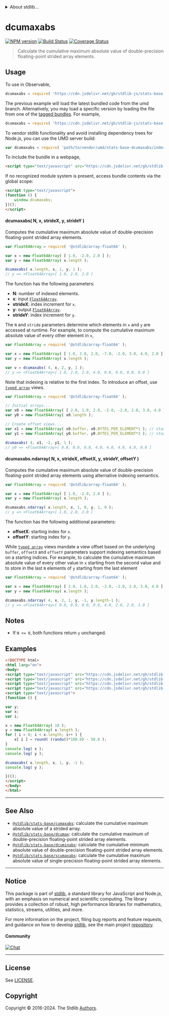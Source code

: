<!--

@license Apache-2.0

Copyright (c) 2020 The Stdlib Authors.

Licensed under the Apache License, Version 2.0 (the "License");
you may not use this file except in compliance with the License.
You may obtain a copy of the License at

   http://www.apache.org/licenses/LICENSE-2.0

Unless required by applicable law or agreed to in writing, software
distributed under the License is distributed on an "AS IS" BASIS,
WITHOUT WARRANTIES OR CONDITIONS OF ANY KIND, either express or implied.
See the License for the specific language governing permissions and
limitations under the License.

-->


<details>
  <summary>
    About stdlib...
  </summary>
  <p>We believe in a future in which the web is a preferred environment for numerical computation. To help realize this future, we've built stdlib. stdlib is a standard library, with an emphasis on numerical and scientific computation, written in JavaScript (and C) for execution in browsers and in Node.js.</p>
  <p>The library is fully decomposable, being architected in such a way that you can swap out and mix and match APIs and functionality to cater to your exact preferences and use cases.</p>
  <p>When you use stdlib, you can be absolutely certain that you are using the most thorough, rigorous, well-written, studied, documented, tested, measured, and high-quality code out there.</p>
  <p>To join us in bringing numerical computing to the web, get started by checking us out on <a href="https://github.com/stdlib-js/stdlib">GitHub</a>, and please consider <a href="https://opencollective.com/stdlib">financially supporting stdlib</a>. We greatly appreciate your continued support!</p>
</details>

# dcumaxabs

[![NPM version][npm-image]][npm-url] [![Build Status][test-image]][test-url] [![Coverage Status][coverage-image]][coverage-url] <!-- [![dependencies][dependencies-image]][dependencies-url] -->

> Calculate the cumulative maximum absolute value of double-precision floating-point strided array elements.

<section class="intro">

</section>

<!-- /.intro -->



<section class="usage">

## Usage

To use in Observable,

```javascript
dcumaxabs = require( 'https://cdn.jsdelivr.net/gh/stdlib-js/stats-base-dcumaxabs@umd/browser.js' )
```
The previous example will load the latest bundled code from the umd branch. Alternatively, you may load a specific version by loading the file from one of the [tagged bundles](https://github.com/stdlib-js/stats-base-dcumaxabs/tags). For example,

```javascript
dcumaxabs = require( 'https://cdn.jsdelivr.net/gh/stdlib-js/stats-base-dcumaxabs@v0.2.2-umd/browser.js' )
```

To vendor stdlib functionality and avoid installing dependency trees for Node.js, you can use the UMD server build:

```javascript
var dcumaxabs = require( 'path/to/vendor/umd/stats-base-dcumaxabs/index.js' )
```

To include the bundle in a webpage,

```html
<script type="text/javascript" src="https://cdn.jsdelivr.net/gh/stdlib-js/stats-base-dcumaxabs@umd/browser.js"></script>
```

If no recognized module system is present, access bundle contents via the global scope:

```html
<script type="text/javascript">
(function () {
    window.dcumaxabs;
})();
</script>
```

#### dcumaxabs( N, x, strideX, y, strideY )

Computes the cumulative maximum absolute value of double-precision floating-point strided array elements.

```javascript
var Float64Array = require( '@stdlib/array-float64' );

var x = new Float64Array( [ 1.0, -2.0, 2.0 ] );
var y = new Float64Array( x.length );

dcumaxabs( x.length, x, 1, y, 1 );
// y => <Float64Array>[ 1.0, 2.0, 2.0 ]
```

The function has the following parameters:

-   **N**: number of indexed elements.
-   **x**: input [`Float64Array`][@stdlib/array/float64].
-   **strideX**: index increment for `x`.
-   **y**: output [`Float64Array`][@stdlib/array/float64].
-   **strideY**: index increment for `y`.

The `N` and `stride` parameters determine which elements in `x` and `y` are accessed at runtime. For example, to compute the cumulative maximum absolute value of every other element in `x`,

```javascript
var Float64Array = require( '@stdlib/array-float64' );

var x = new Float64Array( [ 1.0, 2.0, 2.0, -7.0, -2.0, 3.0, 4.0, 2.0 ] );
var y = new Float64Array( x.length );

var v = dcumaxabs( 4, x, 2, y, 1 );
// y => <Float64Array>[ 1.0, 2.0, 2.0, 4.0, 0.0, 0.0, 0.0, 0.0 ]
```

Note that indexing is relative to the first index. To introduce an offset, use [`typed array`][mdn-typed-array] views.

<!-- eslint-disable stdlib/capitalized-comments -->

```javascript
var Float64Array = require( '@stdlib/array-float64' );

// Initial arrays...
var x0 = new Float64Array( [ 2.0, 1.0, 2.0, -2.0, -2.0, 2.0, 3.0, 4.0 ] );
var y0 = new Float64Array( x0.length );

// Create offset views...
var x1 = new Float64Array( x0.buffer, x0.BYTES_PER_ELEMENT*1 ); // start at 2nd element
var y1 = new Float64Array( y0.buffer, y0.BYTES_PER_ELEMENT*3 ); // start at 4th element

dcumaxabs( 4, x1, -2, y1, 1 );
// y0 => <Float64Array>[ 0.0, 0.0, 0.0, 4.0, 4.0, 4.0, 4.0, 0.0 ]
```

#### dcumaxabs.ndarray( N, x, strideX, offsetX, y, strideY, offsetY )

Computes the cumulative maximum absolute value of double-precision floating-point strided array elements using alternative indexing semantics.

```javascript
var Float64Array = require( '@stdlib/array-float64' );

var x = new Float64Array( [ 1.0, -2.0, 2.0 ] );
var y = new Float64Array( x.length );

dcumaxabs.ndarray( x.length, x, 1, 0, y, 1, 0 );
// y => <Float64Array>[ 1.0, 2.0, 2.0 ]
```

The function has the following additional parameters:

-   **offsetX**: starting index for `x`.
-   **offsetY**: starting index for `y`.

While [`typed array`][mdn-typed-array] views mandate a view offset based on the underlying `buffer`, `offsetX` and `offsetY` parameters support indexing semantics based on a starting indices. For example, to calculate the cumulative maximum absolute value of every other value in `x` starting from the second value and to store in the last `N` elements of `y` starting from the last element

```javascript
var Float64Array = require( '@stdlib/array-float64' );

var x = new Float64Array( [ 2.0, 1.0, 2.0, -2.0, -2.0, 2.0, 3.0, 4.0 ] );
var y = new Float64Array( x.length );

dcumaxabs.ndarray( 4, x, 2, 1, y, -1, y.length-1 );
// y => <Float64Array>[ 0.0, 0.0, 0.0, 0.0, 4.0, 2.0, 2.0, 1.0 ]
```

</section>

<!-- /.usage -->

<section class="notes">

## Notes

-   If `N <= 0`, both functions return `y` unchanged.

</section>

<!-- /.notes -->

<section class="examples">

## Examples

<!-- eslint no-undef: "error" -->

```html
<!DOCTYPE html>
<html lang="en">
<body>
<script type="text/javascript" src="https://cdn.jsdelivr.net/gh/stdlib-js/random-base-randu@umd/browser.js"></script>
<script type="text/javascript" src="https://cdn.jsdelivr.net/gh/stdlib-js/math-base-special-round@umd/browser.js"></script>
<script type="text/javascript" src="https://cdn.jsdelivr.net/gh/stdlib-js/array-float64@umd/browser.js"></script>
<script type="text/javascript" src="https://cdn.jsdelivr.net/gh/stdlib-js/stats-base-dcumaxabs@umd/browser.js"></script>
<script type="text/javascript">
(function () {

var y;
var x;
var i;

x = new Float64Array( 10 );
y = new Float64Array( x.length );
for ( i = 0; i < x.length; i++ ) {
    x[ i ] = round( (randu()*100.0) - 50.0 );
}
console.log( x );
console.log( y );

dcumaxabs( x.length, x, 1, y, -1 );
console.log( y );

})();
</script>
</body>
</html>
```

</section>

<!-- /.examples -->

<section class="references">

</section>

<!-- /.references -->

<!-- Section for related `stdlib` packages. Do not manually edit this section, as it is automatically populated. -->

<section class="related">

* * *

## See Also

-   <span class="package-name">[`@stdlib/stats-base/cumaxabs`][@stdlib/stats/base/cumaxabs]</span><span class="delimiter">: </span><span class="description">calculate the cumulative maximum absolute value of a strided array.</span>
-   <span class="package-name">[`@stdlib/stats-base/dcumax`][@stdlib/stats/base/dcumax]</span><span class="delimiter">: </span><span class="description">calculate the cumulative maximum of double-precision floating-point strided array elements.</span>
-   <span class="package-name">[`@stdlib/stats-base/dcuminabs`][@stdlib/stats/base/dcuminabs]</span><span class="delimiter">: </span><span class="description">calculate the cumulative minimum absolute value of double-precision floating-point strided array elements.</span>
-   <span class="package-name">[`@stdlib/stats-base/scumaxabs`][@stdlib/stats/base/scumaxabs]</span><span class="delimiter">: </span><span class="description">calculate the cumulative maximum absolute value of single-precision floating-point strided array elements.</span>

</section>

<!-- /.related -->

<!-- Section for all links. Make sure to keep an empty line after the `section` element and another before the `/section` close. -->


<section class="main-repo" >

* * *

## Notice

This package is part of [stdlib][stdlib], a standard library for JavaScript and Node.js, with an emphasis on numerical and scientific computing. The library provides a collection of robust, high performance libraries for mathematics, statistics, streams, utilities, and more.

For more information on the project, filing bug reports and feature requests, and guidance on how to develop [stdlib][stdlib], see the main project [repository][stdlib].

#### Community

[![Chat][chat-image]][chat-url]

---

## License

See [LICENSE][stdlib-license].


## Copyright

Copyright &copy; 2016-2024. The Stdlib [Authors][stdlib-authors].

</section>

<!-- /.stdlib -->

<!-- Section for all links. Make sure to keep an empty line after the `section` element and another before the `/section` close. -->

<section class="links">

[npm-image]: http://img.shields.io/npm/v/@stdlib/stats-base-dcumaxabs.svg
[npm-url]: https://npmjs.org/package/@stdlib/stats-base-dcumaxabs

[test-image]: https://github.com/stdlib-js/stats-base-dcumaxabs/actions/workflows/test.yml/badge.svg?branch=v0.2.2
[test-url]: https://github.com/stdlib-js/stats-base-dcumaxabs/actions/workflows/test.yml?query=branch:v0.2.2

[coverage-image]: https://img.shields.io/codecov/c/github/stdlib-js/stats-base-dcumaxabs/main.svg
[coverage-url]: https://codecov.io/github/stdlib-js/stats-base-dcumaxabs?branch=main

<!--

[dependencies-image]: https://img.shields.io/david/stdlib-js/stats-base-dcumaxabs.svg
[dependencies-url]: https://david-dm.org/stdlib-js/stats-base-dcumaxabs/main

-->

[chat-image]: https://img.shields.io/gitter/room/stdlib-js/stdlib.svg
[chat-url]: https://app.gitter.im/#/room/#stdlib-js_stdlib:gitter.im

[stdlib]: https://github.com/stdlib-js/stdlib

[stdlib-authors]: https://github.com/stdlib-js/stdlib/graphs/contributors

[umd]: https://github.com/umdjs/umd
[es-module]: https://developer.mozilla.org/en-US/docs/Web/JavaScript/Guide/Modules

[deno-url]: https://github.com/stdlib-js/stats-base-dcumaxabs/tree/deno
[deno-readme]: https://github.com/stdlib-js/stats-base-dcumaxabs/blob/deno/README.md
[umd-url]: https://github.com/stdlib-js/stats-base-dcumaxabs/tree/umd
[umd-readme]: https://github.com/stdlib-js/stats-base-dcumaxabs/blob/umd/README.md
[esm-url]: https://github.com/stdlib-js/stats-base-dcumaxabs/tree/esm
[esm-readme]: https://github.com/stdlib-js/stats-base-dcumaxabs/blob/esm/README.md
[branches-url]: https://github.com/stdlib-js/stats-base-dcumaxabs/blob/main/branches.md

[stdlib-license]: https://raw.githubusercontent.com/stdlib-js/stats-base-dcumaxabs/main/LICENSE

[@stdlib/array/float64]: https://github.com/stdlib-js/array-float64/tree/umd

[mdn-typed-array]: https://developer.mozilla.org/en-US/docs/Web/JavaScript/Reference/Global_Objects/TypedArray

<!-- <related-links> -->

[@stdlib/stats/base/cumaxabs]: https://github.com/stdlib-js/stats-base-cumaxabs/tree/umd

[@stdlib/stats/base/dcumax]: https://github.com/stdlib-js/stats-base-dcumax/tree/umd

[@stdlib/stats/base/dcuminabs]: https://github.com/stdlib-js/stats-base-dcuminabs/tree/umd

[@stdlib/stats/base/scumaxabs]: https://github.com/stdlib-js/stats-base-scumaxabs/tree/umd

<!-- </related-links> -->

</section>

<!-- /.links -->
